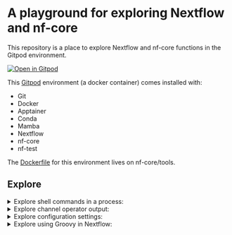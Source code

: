# A playground for exploring Nextflow and nf-core

This repository is a place to explore Nextflow and nf-core functions in the Gitpod environment.

[![Open in Gitpod](https://gitpod.io/button/open-in-gitpod.svg)](https://gitpod.io/#https://github.com/mahesh-panchal/Nextflow_sandbox)

This [Gitpod](https://www.gitpod.io/) environment (a docker container) comes installed with:
- Git
- Docker
- Apptainer
- Conda
- Mamba
- Nextflow
- nf-core
- nf-test

The [Dockerfile](https://github.com/nf-core/tools/blob/master/nf_core/gitpod/gitpod.Dockerfile) for this environment lives on nf-core/tools.

## Explore

<details>
<summary>Explore shell commands in a process:</summary>

  ```nextflow
  workflow {
      TASK( Channel.of( 1..3 ) )
          .view()
  }

  process TASK {
      input:
      val num

      script:
      """
      echo "Num: $num"
      """

      output:
      stdout
  }
  ```
</details>
<details>
<summary>Explore channel operator output:</summary>

  ```nextflow
  workflow {
      Channel.of( 'A' )
          // Convert channel entry to Map
          .map { it -> [ letter: it ] }
          .view()
      // TASK()
  }

  // process TASK {
      // input:

      // script:
      // """
      // """

      // output:
  // }
  ```
</details>
<details>
<summary>Explore configuration settings:</summary>

  ```nextflow
  workflow {
      TASK()
  }

  process TASK {
      input:

      script:
      """
      touch versions.{txt,yml}
      """

      output:
      path "versions.txt"
      path "versions.yml"
  }
  ```

  ```nextflow
  // Try excluding versions.yml from output - Failed
  process.publishDir = [ path: "results", pattern: "{!versions.yml}" ] 
  ```
</details>
<details>
<summary>Explore using Groovy in Nextflow:</summary>

  ```nextflow
  // Can I use subMap on a key not present - yes
  println ( [ id: 'test' ].subMap( ['id','sample'] ) )

  // workflow {
      // TASK()
  // }

  // process TASK {
      // input:

      // script:
      // """
      // """

      // output:
  // }
  ```
</details>
